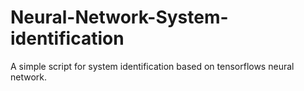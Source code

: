 # Neural-Network-System-identification
A simple script for system identification based on tensorflows neural network.
